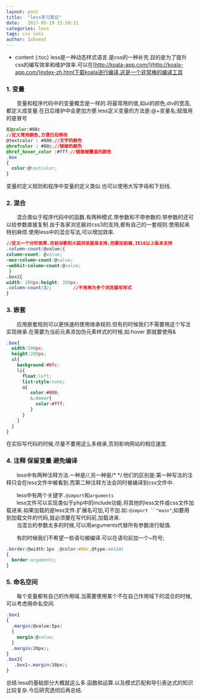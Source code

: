 ```yaml
---
layout: post
title:  "less学习笔记"
date:   2017-05-19 15:50:21
categories: less
tags: css less
author: Zxhnext
---
```


* content
{:toc}
less是一种动态样式语言.是css的一种补充.目的是为了提升css的编写效率和维护效率.可以在[http://koala-app.com/](http://koala-app.com/)index-zh.html下载koala进行编译.这是一个非常棒的编译工具  
### 1. 变量

  变量和程序代码中的变量概念是一样的.将最常用的值,如ui的颜色,div的宽高,都定义成变量.在日后维护中会更加方便.less定义变量的方法是:@+变量名;赋值用的是冒号 



```css
如@color:#08c
//定义常用颜色,方便日后修改
@textcolor : #000;//文字的颜色
@hrefcolor : #08c;//链接的颜色
@href_hover_color :#fff;//链接被覆盖的颜色
.box
{
  color:@textcolor;
}
```
变量的定义规则和程序中变量的定义类似.也可以使用大写字母和下划线.

### 2. 混合

  混合类似于程序代码中的函数.有两种模式.带参数和不带参数的.带参数的还可以给参数直接复制.由于各家浏览器对css3的支持,都有自己的一套规则.使用起来特别麻烦.使用less中的混合写法,可以增加效率.  
```css
//定义一个分栏效果.目前谷歌和火狐浏览器虽支持,但要加前缀,IE10以上版本支持
.column-count(@value){
column-count: @value;
-moz-column-count:@value; 
-webkit-column-count:@value;
 }
.box2{
width: 200px;height: 200px;
.column-count(3);        //不用再为多个浏览器写样式
}
```
### 3. 嵌套

  应用嵌套规则可以更快速的使用继承规则.但有的时候我们不需要用这个写法实现继承.在需要为当前元素添加伪元素样式的时候,如:hover 那就要使用&
```css
.box{
  width:500px;
  height:200px;
  ul{
    background:#0fc;
    li{
      float:left;
      list-style:none;
      a{
         color:#000;
         &:hover{   
           color:#fff;
         }
      }
    }
  }
}
```
在实际写代码的时候,尽量不要用这么多继承,否则影响网站的相应速度.

### 4. 注释 保留变量 避免编译

  less中有两种注释方法.一种是//,另一种是/* */.他们的区别是:第一种写法的注释只会在less文件中被看到.而第二种注释方法会同时被编译到css文件中.  

  less中有两个关键字`.@import`和`arguments`  
  less文件可以实现类似于php中的include功能.将其他的less文件或css文件加载进来.如果加载的是less文件.扩展名可加,可不加.如`:@import ``"main"`;如要用到加载文件的代码,就必须要在写代码前,加载进来.  
  当混合的参数太多的时候,可以用arguments代替所有参数进行赋值.  

  有的时候我们不希望一些语句被编译.可以在语句前加一个~符号;  
```css
.border(@width:1px ,@color:#08c,@type:solid)
{
  border:arguments;
}
```
### 5. 命名空间

  每个变量都有自己的作用域.当需要使用某个不在自己作用域下的混合的时候,可以考虑用命名空间.
```css
.box1
{
  .margin(@value:5px)
  {
    margin:@value;
  }
  .margin(20px);
}
.box2{
   .box1>.margin(10px);
}
```
总结:less的基础部分大概就这么多.函数和运算.以及模式匹配和导引表达式的知识比较复杂.今后研究透彻后再总结.